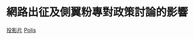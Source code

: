網路出征及側翼粉專對政策討論的影響
==========

[投影片](https://docs.google.com/presentation/d/1z1Iq2OYwD-44FT76rj5191KfWsg5xoB5tgsTXLz5uLU/edit#slide=id.ga5a9e36483_0_1)
[Polis](https://polis.pdis.dev/6pk8vkapb2)


